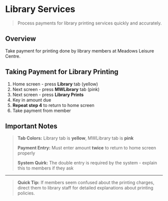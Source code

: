 # Library Services

> Process payments for library printing services quickly and accurately.

## Overview

Take payment for printing done by library members at Meadows Leisure Centre.

## Taking Payment for Library Printing

1. Home screen - press **Library** tab (yellow)
2. Next screen - press **MWLibrary** tab (pink)  
3. Next screen - press **Library Prints**
4. Key in amount due
5. **Repeat step 4** to return to home screen
6. Take payment from member

## Important Notes

> **Tab Colors:** Library tab is **yellow**, MWLibrary tab is **pink**
> 
> **Payment Entry:** Must enter amount **twice** to return to home screen properly
> 
> **System Quirk:** The double entry is required by the system - explain this to members if they ask

---

> **Quick Tip:** If members seem confused about the printing charges, direct them to library staff for detailed explanations about printing policies.
